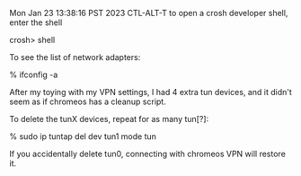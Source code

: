 Mon Jan 23 13:38:16 PST 2023
CTL-ALT-T to open a crosh developer shell, enter the shell

crosh> shell

To see the list of network adapters:

% ifconfig -a

After my toying with my VPN settings, I had 4 extra tun devices, and it didn't seem as if chromeos has a cleanup script.

To delete the tunX devices, repeat for as many tun[?]:

%  sudo ip tuntap del dev tun1 mode tun

If you accidentally delete tun0, connecting with chromeos VPN will restore it.